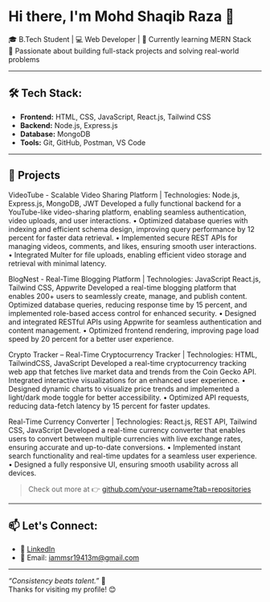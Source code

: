# Hi there, I'm Mohd Shaqib Raza 👋

🎓 B.Tech Student | 💻 Web Developer | 🌱 Currently learning MERN Stack  
🚀 Passionate about building full-stack projects and solving real-world problems

---

## 🛠️ Tech Stack:
- **Frontend:** HTML, CSS, JavaScript, React.js, Tailwind CSS  
- **Backend:** Node.js, Express.js  
- **Database:** MongoDB  
- **Tools:** Git, GitHub, Postman, VS Code  

---

## 💼 Projects
VideoTube - Scalable Video Sharing Platform | Technologies: Node.js, Express.js, MongoDB, JWT
  Developed a fully functional backend for a YouTube-like video-sharing platform, enabling seamless authentication, video uploads, and user interactions.
  • Optimized database queries with indexing and efficient schema design, improving query performance by 12 percent for faster data retrieval.
  • Implemented secure REST APIs for managing videos, comments, and likes, ensuring smooth user interactions.
  • Integrated Multer for file uploads, enabling efficient video storage and retrieval with minimal latency.


BlogNest - Real-Time Blogging Platform | Technologies: JavaScript React.js, Tailwind CSS, Appwrite 
  Developed a real-time blogging platform that enables 200+ users to seamlessly create, manage, and publish content. Optimized database queries, reducing response time by 15 percent, and implemented role-based 
  access control for enhanced security.
     • Designed and integrated RESTful APIs using Appwrite for seamless authentication and content management.
     • Optimized frontend rendering, improving page load speed by 20 percent for a better user experience.


Crypto Tracker – Real-Time Cryptocurrency Tracker | Technologies: HTML, TailwindCSS, JavaScript
    Developed a real-time cryptocurrency tracking web app that fetches live market data and trends from the Coin Gecko API. Integrated interactive visualizations for an enhanced user experience.
      • Designed dynamic charts to visualize price trends and implemented a light/dark mode toggle for better accessibility.
      • Optimized API requests, reducing data-fetch latency by 15 percent for faster updates.


Real-Time Currency Converter | Technologies: React.js, REST API, Tailwind CSS, JavaScript
   Developed a real-time currency converter that enables users to convert between multiple currencies with live exchange rates, ensuring accurate and up-to-date conversions.
     • Implemented instant search functionality and real-time updates for a seamless user experience.
     • Designed a fully responsive UI, ensuring smooth usability across all devices.

> Check out more at 👉 [github.com/your-username?tab=repositories](https://github.com/your-username?tab=repositories)

---

## 📫 Let's Connect:
- 🔗 [LinkedIn](https://www.linkedin.com/in/mohd-shaqib-raza/)
- 📧 Email: iammsr19413m@gmail.com

---

*“Consistency beats talent.”* 💪  
Thanks for visiting my profile! 😊
